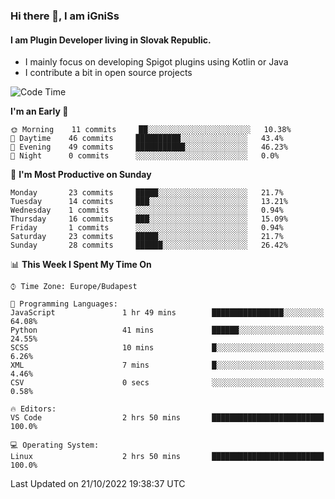 ### Hi there 👋, I am iGniSs

#### I am Plugin Developer living in Slovak Republic.
- I mainly focus on developing Spigot plugins using Kotlin or Java
- I contribute a bit in open source projects

<!--START_SECTION:waka-->
![Code Time](http://img.shields.io/badge/Code%20Time-935%20hrs%2028%20mins-blue)

**I'm an Early 🐤** 

```text
🌞 Morning    11 commits     ██░░░░░░░░░░░░░░░░░░░░░░░   10.38% 
🌆 Daytime    46 commits     ██████████░░░░░░░░░░░░░░░   43.4% 
🌃 Evening    49 commits     ███████████░░░░░░░░░░░░░░   46.23% 
🌙 Night      0 commits      ░░░░░░░░░░░░░░░░░░░░░░░░░   0.0%

```
📅 **I'm Most Productive on Sunday** 

```text
Monday       23 commits     █████░░░░░░░░░░░░░░░░░░░░   21.7% 
Tuesday      14 commits     ███░░░░░░░░░░░░░░░░░░░░░░   13.21% 
Wednesday    1 commits      ░░░░░░░░░░░░░░░░░░░░░░░░░   0.94% 
Thursday     16 commits     ███░░░░░░░░░░░░░░░░░░░░░░   15.09% 
Friday       1 commits      ░░░░░░░░░░░░░░░░░░░░░░░░░   0.94% 
Saturday     23 commits     █████░░░░░░░░░░░░░░░░░░░░   21.7% 
Sunday       28 commits     ██████░░░░░░░░░░░░░░░░░░░   26.42%

```


📊 **This Week I Spent My Time On** 

```text
⌚︎ Time Zone: Europe/Budapest

💬 Programming Languages: 
JavaScript               1 hr 49 mins        ████████████████░░░░░░░░░   64.08% 
Python                   41 mins             ██████░░░░░░░░░░░░░░░░░░░   24.55% 
SCSS                     10 mins             █░░░░░░░░░░░░░░░░░░░░░░░░   6.26% 
XML                      7 mins              █░░░░░░░░░░░░░░░░░░░░░░░░   4.46% 
CSV                      0 secs              ░░░░░░░░░░░░░░░░░░░░░░░░░   0.58%

🔥 Editors: 
VS Code                  2 hrs 50 mins       █████████████████████████   100.0%

💻 Operating System: 
Linux                    2 hrs 50 mins       █████████████████████████   100.0%

```


 Last Updated on 21/10/2022 19:38:37 UTC
<!--END_SECTION:waka-->